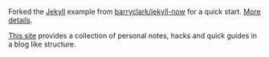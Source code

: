 Forked the [Jekyll](https://github.com/jekyll/jekyll) example from [barryclark/jekyll-now](https://github.com/barryclark/jekyll-now) for a quick start. [More details](http://www.smashingmagazine.com/2014/08/01/build-blog-jekyll-github-pages/).

[This site](https://notes.sarbot.de) provides a collection of personal notes, hacks and quick guides in a blog like structure.
